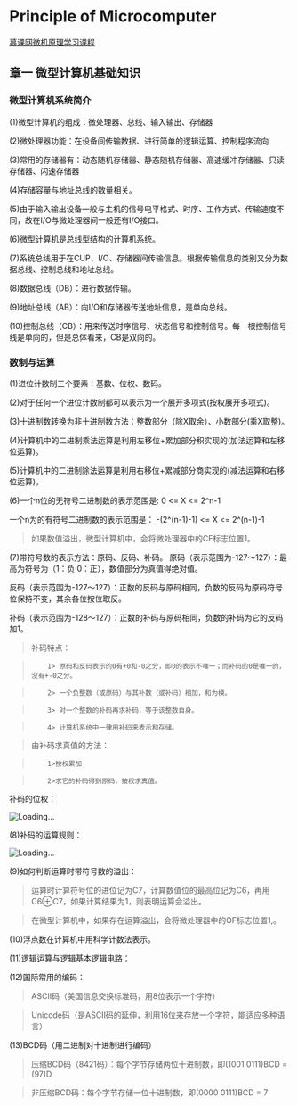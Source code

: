 # Principle of Microcomputer

[慕课网微机原理学习课程](https://www.icourse163.org/learn/JLU-1002056024?tid=1002784152#/learn/announce)

## 章一 微型计算机基础知识

### 微型计算机系统简介

(1)微型计算机的组成：微处理器、总线、输入输出、存储器

(2)微处理器功能：在设备间传输数据、进行简单的逻辑运算、控制程序流向

(3)常用的存储器有：动态随机存储器、静态随机存储器、高速缓冲存储器、只读存储器、闪速存储器

(4)存储容量与地址总线的数量相关。

(5)由于输入输出设备一般与主机的信号电平格式、时序、工作方式、传输速度不同，故在I/O与微处理器间一般还有I/O接口。

(6)微型计算机是总线型结构的计算机系统。

(7)系统总线用于在CUP、I/O、存储器间传输信息。根据传输信息的类别又分为数据总线、控制总线和地址总线。

(8)数据总线（DB）：进行数据传输。

(9)地址总线（AB）：向I/O和存储器传送地址信息，是单向总线。

(10)控制总线（CB）：用来传送时序信号、状态信号和控制信号。每一根控制信号线是单向的，但是总体看来，CB是双向的。

### 数制与运算

(1)进位计数制三个要素：基数、位权、数码。

(2)对于任何一个进位计数制都可以表示为一个展开多项式(按权展开多项式)。

(3)十进制数转换为非十进制数方法：整数部分（除X取余）、小数部分(乘X取整)。

(4)计算机中的二进制乘法运算是利用左移位+累加部分积实现的(加法运算和左移位运算)。

(5)计算机中的二进制除法运算是利用右移位+累减部分商实现的(减法运算和右移位运算)。

(6)一个n位的无符号二进制数的表示范围是:     0 <= X <= 2^n-1

   一个n为的有符号二进制数的表示范围是：    -(2^(n-1)-1) <= X <= 2^(n-1)-1
   
   >如果数值溢出，微型计算机中，会将微处理器中的CF标志位置1。
   
(7)带符号数的表示方法：原码、反码、补码。
   原码（表示范围为-127～127）：最高为符号为（1：负 0：正），数值部分为真值得绝对值。
   
   反码（表示范围为-127～127）：正数的反码与原码相同，负数的反码为原码符号位保持不变，其余各位按位取反。
   
   补码（表示范围为-128～127）：正数的补码与原码相同，负数的补码为它的反码加1。
   
   >补码特点：
   
   >         1> 原码和反码表示的0有+0和-0之分，即0的表示不唯一；而补码的0是唯一的，没有+-0之分。
   
   >         2> 一个负整数（或原码）与其补数（或补码）相加，和为模。
            
   >         3> 对一个整数的补码再求补码，等于该整数自身。
            
   >         4> 计算机系统中一律用补码来表示和存储。
   
   > 由补码求真值的方法：
   
   >         1>按权累加 
   
   >         2>求它的补码得到原码，按权求真值。
                     
   补码的位权：
   
   ![Loading...](https://github.com/BasenLi/Principle-of-Microcomputer/blob/master/src/Photo/%E4%BD%8D%E6%9D%83.png?raw=true)
                     
 (8)补码的运算规则：
 
   ![Loading...](https://github.com/BasenLi/Principle-of-Microcomputer/blob/master/src/Photo/%E8%A1%A5%E7%A0%81%E8%BF%90%E7%AE%97%E8%A7%84%E5%88%99.png?raw=true)
 
 (9)如何判断运算时带符号数的溢出：
 
   >运算时计算符号位的进位记为C7，计算数值位的最高位记为C6，再用C6⊕C7，如果计算结果为1，则表明运算会溢出。
   
   >在微型计算机中，如果存在运算溢出，会将微处理器中的OF标志位置1,。
   
 (10)浮点数在计算机中用科学计数法表示。
 
 (11)逻辑运算与逻辑基本逻辑电路：
 
 (12)国际常用的编码：
 
  > ASCII码（美国信息交换标准码，用8位表示一个字符）
 
  > Unicode码（是ASCII码的延伸，利用16位来存放一个字符，能适应多种语言）
  
 (13)BCD码（用二进制对十进制进行编码）
 
  > 压缩BCD码（8421码）：每个字节存储两位十进制数，即(1001 0111)BCD = (97)D
 
  > 非压缩BCD码：每个字节存储一位十进制数，即(0000 0111)BCD = 7               
       
                     
                     
   

   
   

   
   


